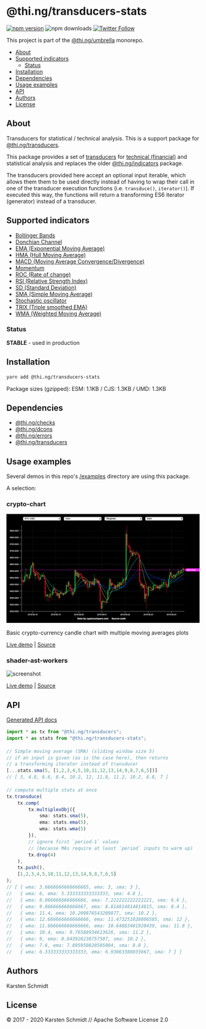 <!-- This file is generated - DO NOT EDIT! -->

# @thi.ng/transducers-stats

[![npm version](https://img.shields.io/npm/v/@thi.ng/transducers-stats.svg)](https://www.npmjs.com/package/@thi.ng/transducers-stats)
![npm downloads](https://img.shields.io/npm/dm/@thi.ng/transducers-stats.svg)
[![Twitter Follow](https://img.shields.io/twitter/follow/thing_umbrella.svg?style=flat-square&label=twitter)](https://twitter.com/thing_umbrella)

This project is part of the
[@thi.ng/umbrella](https://github.com/thi-ng/umbrella/) monorepo.

- [About](#about)
- [Supported indicators](#supported-indicators)
  - [Status](#status)
- [Installation](#installation)
- [Dependencies](#dependencies)
- [Usage examples](#usage-examples)
- [API](#api)
- [Authors](#authors)
- [License](#license)

## About

Transducers for statistical / technical analysis. This is a support package for [@thi.ng/transducers](https://github.com/thi-ng/umbrella/tree/develop/packages/transducers).

This package provides a set of
[transducers](https://github.com/thi-ng/umbrella/tree/develop/packages/transducers)
for [technical
(financial)](https://en.wikipedia.org/wiki/Technical_indicator) and
statistical analysis and replaces the older
[@thi.ng/indicators](https://github.com/thi-ng/indicators) package.

The transducers provided here accept an optional input iterable, which
allows them them to be used directly instead of having to wrap their
call in one of the transducer execution functions (i.e. `transduce()`,
`iterator()`). If executed this way, the functions will return a
transforming ES6 iterator (generator) instead of a transducer.

## Supported indicators

- [Bollinger Bands](https://github.com/thi-ng/umbrella/tree/develop/packages/transducers-stats/src/bollinger.ts)
- [Donchian Channel](https://github.com/thi-ng/umbrella/tree/develop/packages/transducers-stats/src/donchian.ts)
- [EMA (Exponential Moving Average)](https://github.com/thi-ng/umbrella/tree/develop/packages/transducers-stats/src/ema.ts)
- [HMA (Hull Moving Average)](https://github.com/thi-ng/umbrella/tree/develop/packages/transducers-stats/src/hma.ts)
- [MACD (Moving Average Convergence/Divergence)](https://github.com/thi-ng/umbrella/tree/develop/packages/transducers-stats/src/macd.ts)
- [Momentum](https://github.com/thi-ng/umbrella/tree/develop/packages/transducers-stats/src/momentum.ts)
- [ROC (Rate of change)](https://github.com/thi-ng/umbrella/tree/develop/packages/transducers-stats/src/roc.ts)
- [RSI (Relative Strength Index)](https://github.com/thi-ng/umbrella/tree/develop/packages/transducers-stats/src/rsi.ts)
- [SD (Standard Deviation)](https://github.com/thi-ng/umbrella/tree/develop/packages/transducers-stats/src/sd.ts)
- [SMA (Simple Moving Average)](https://github.com/thi-ng/umbrella/tree/develop/packages/transducers-stats/src/sma.ts)
- [Stochastic oscillator](https://github.com/thi-ng/umbrella/tree/develop/packages/transducers-stats/src/stochastic.ts)
- [TRIX (Triple smoothed EMA)](https://github.com/thi-ng/umbrella/tree/develop/packages/transducers-stats/src/trix.ts)
- [WMA (Weighted Moving Average)](https://github.com/thi-ng/umbrella/tree/develop/packages/transducers-stats/src/wma.ts)

### Status

**STABLE** - used in production

## Installation

```bash
yarn add @thi.ng/transducers-stats
```

Package sizes (gzipped): ESM: 1.1KB / CJS: 1.3KB / UMD: 1.3KB

## Dependencies

- [@thi.ng/checks](https://github.com/thi-ng/umbrella/tree/develop/packages/checks)
- [@thi.ng/dcons](https://github.com/thi-ng/umbrella/tree/develop/packages/dcons)
- [@thi.ng/errors](https://github.com/thi-ng/umbrella/tree/develop/packages/errors)
- [@thi.ng/transducers](https://github.com/thi-ng/umbrella/tree/develop/packages/transducers)

## Usage examples

Several demos in this repo's
[/examples](https://github.com/thi-ng/umbrella/tree/develop/examples)
directory are using this package.

A selection:

### crypto-chart <!-- NOTOC -->

![screenshot](https://raw.githubusercontent.com/thi-ng/umbrella/develop/assets/examples/crypto-chart.png)

Basic crypto-currency candle chart with multiple moving averages plots

[Live demo](https://demo.thi.ng/umbrella/crypto-chart/) | [Source](https://github.com/thi-ng/umbrella/tree/develop/examples/crypto-chart)

### shader-ast-workers <!-- NOTOC -->

![screenshot](https://raw.githubusercontent.com/thi-ng/umbrella/develop/assets/examples/shader-ast-workers.jpg)

[Live demo](https://demo.thi.ng/umbrella/shader-ast-workers/) | [Source](https://github.com/thi-ng/umbrella/tree/develop/examples/shader-ast-workers)

## API

[Generated API docs](https://docs.thi.ng/umbrella/transducers-stats/)

```ts
import * as tx from "@thi.ng/transducers";
import * as stats from "@thi.ng/transducers-stats";

// Simple moving average (SMA) (sliding window size 5)
// if an input is given (as is the case here), then returns
// a transforming iterator instead of transducer
[...stats.sma(5, [1,2,3,4,5,10,11,12,13,14,9,8,7,6,5])]
// [ 3, 4.8, 6.6, 8.4, 10.2, 12, 11.8, 11.2, 10.2, 8.8, 7 ]

// compute multiple stats at once
tx.transduce(
    tx.comp(
        tx.multiplexObj({
            sma: stats.sma(5),
            ema: stats.ema(5),
            wma: stats.wma(5)
        }),
        // ignore first `period-1` values
        // (because MAs require at least `period` inputs to warm up)
        tx.drop(4)
    ),
    tx.push(),
    [1,2,3,4,5,10,11,12,13,14,9,8,7,6,5]
);
// [ { wma: 3.6666666666666665, ema: 3, sma: 3 },
//   { wma: 6, ema: 5.333333333333333, sma: 4.8 },
//   { wma: 8.066666666666666, ema: 7.222222222222221, sma: 6.6 },
//   { wma: 9.866666666666667, ema: 8.814814814814815, sma: 8.4 },
//   { wma: 11.4, ema: 10.209876543209877, sma: 10.2 },
//   { wma: 12.666666666666666, ema: 11.473251028806585, sma: 12 },
//   { wma: 11.666666666666666, ema: 10.64883401920439, sma: 11.8 },
//   { wma: 10.4, ema: 9.76588934613626, sma: 11.2 },
//   { wma: 9, ema: 8.843926230757507, sma: 10.2 },
//   { wma: 7.6, ema: 7.895950820505004, sma: 8.8 },
//   { wma: 6.333333333333333, ema: 6.93063388033667, sma: 7 } ]
```

## Authors

Karsten Schmidt

## License

&copy; 2017 - 2020 Karsten Schmidt // Apache Software License 2.0
